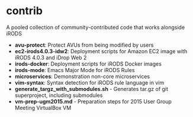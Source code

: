 contrib
=======

A pooled collection of community-contributed code that works alongside iRODS

* **avu-protect**: Protect AVUs from being modified by users
* **ec2-irods4.0.3-idw2**: Deployment scripts for Amazon EC2 image with iRODS 4.0.3 and iDrop Web 2
* **irods-docker**: Deployment scripts for iRODS Docker images
* **irods-mode**: Emacs Major Mode for iRODS Rules
* **microservices**: Demonstration non-core microservices
* **vim-syntax**: Syntax detection for iRODS rule language in vim
* **generate_targz_with_submodules.sh** - Generates tar.gz of git superproject, including submodules
* **vm-prep-ugm2015.md** - Preparation steps for 2015 User Group Meeting VirtualBox VM
